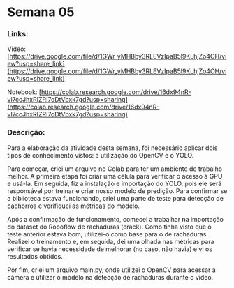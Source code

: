 # Semana 05

### Links:

Video: [https://drive.google.com/file/d/1GWr_yMHBby3RLEVzIpaB5l9KLhjZo4OH/view?usp=share_link](https://drive.google.com/file/d/1GWr_yMHBby3RLEVzIpaB5l9KLhjZo4OH/view?usp=share_link)

Notebook: [https://colab.research.google.com/drive/16dx94nR-vl7ccJhxRIZRI7oDtVbxk7gd?usp=sharing](https://colab.research.google.com/drive/16dx94nR-vl7ccJhxRIZRI7oDtVbxk7gd?usp=sharing)

### Descrição:

Para a elaboração da atividade desta semana, foi necessário aplicar dois tipos de conhecimento vistos: a utilização do OpenCV e o YOLO.

Para começar, criei um arquivo no Colab para ter um ambiente de trabalho melhor. A primeira etapa foi criar uma célula para verificar o acesso à GPU e usá-la. Em seguida, fiz a instalação e importação do YOLO, pois ele será responsável por treinar e criar nosso modelo de predição. Para confirmar se a biblioteca estava funcionando, criei uma parte de teste para detecção de cachorros e verifiquei as métricas do modelo.

Após a confirmação de funcionamento, comecei a trabalhar na importação do dataset do Roboflow de rachaduras (crack). Como tinha visto que o teste anterior estava bom, utilizei-o como base para o de rachaduras. Realizei o treinamento e, em seguida, dei uma olhada nas métricas para verificar se havia necessidade de melhorar (no caso, não havia) e vi os resultados obtidos.

Por fim, criei um arquivo main.py, onde utilizei o OpenCV para acessar a câmera e utilizar o modelo na detecção de rachaduras durante o vídeo.
